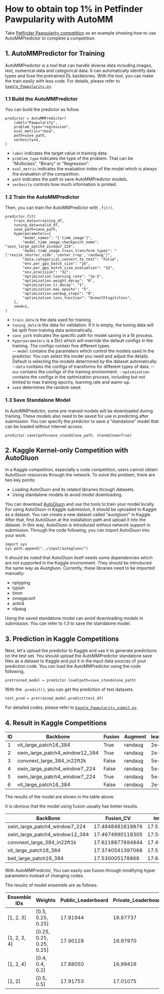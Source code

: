 ﻿# How to obtain top 1% in Petfinder Pawpularity with AutoMM

Take [Petfinder Pawpularity competition](https://www.kaggle.com/competitions/petfinder-pawpularity-score/overview) as an example showing how to use AutoMMPredictor to complete a competition.

## 1. AutoMMPredictor for Training

AutoMMPredictor is a tool that can handle diverse data including images, text, numerical data and categorical data. It can automatically identify data types and fuse the pretrained DL backbones. With the tool, you can make the train easily with less code. For details, please refer to [`kaggle_Pawpularity.py`](./kaggle_Pawpularity.py).

### 1.1 Build the AutoMMPredictor

You can build the predictor as follow.

    predictor = AutoMMPredictor(
	    label="Pawpularity", 
	    problem_type="regression", 
	    eval_metric="rmse", 
	    path=save_path,  
	    verbosity=4, 
	)

 - `label` indicates the target value in training data.
 - `problem_type` indicates the type of the problem. That can be "Multiclass", "Binary" or "Regression".
 - `eval_metric` indicates the evaluation index of the model which is always the evaluation of the competition.
 - `path` indicates the path to save AutoMMPredictor models.
 - `verbosity` controls how much information is printed.

### 1.2 Train the AutoMMPredictor

Then, you can train the AutoMMPredictor with `.fit()`.

    predictor.fit(  
	    train_data=training_df,
	    tuning_data=valid_df,  
	    save_path=save_path,  
	    hyperparameters={
		    "model.names": "['timm_image']",
		    "model.timm_image.checkpoint_name": "swin_large_patch4_window7_224",
		    "model.timm_image.train_transform_types": "['resize_shorter_side','center_crop','randaug']",
		    "data.categorical.convert_to_text": "False",
		    "env.per_gpu_batch_size": "16",
		    "env.per_gpu_batch_size_evaluation": "32",
		    "env.precision": "32",
		    "optimization.learning_rate": "2e-5",
		    "optimization.weight_decay": "0",
		    "optimization.lr_decay": "1",
		    "optimization.max_epochs": "5",
		    "optimization.warmup_steps": "0",
		    "optimization.loss_function": "bcewithlogitsloss",
		},
		seed=1,
	)

 - `train_data` is the data used for training.
 - `tuning_data` is the data for validation. If it is empty, the tuning data will be split from training data automatically.
 - `save_path` indicates the specific path for model saving in a fit process.
 - `hyperparameters` is a Dict which will override the default configs in the training. The configs contain five different types.  
 -- `model` contains the parameters which control the models used in the predictor. You can select the model you need and adjust the details. Default is selecting the models determined by the dataset automatically.
 --`data` contains the configs of transforms for different types of data. 
 --`env` contains the configs of the training environment.
 --`optimization` contains the configs in the optimization process, including but not limited to max training epochs, learning rate and warm-up.
 - `seed` determines the random seed.

### 1.3 Save Standalone Model
In AutoMMPredictor, some pre-trained models will be downloaded during training. These models also need to be saved for use in predicting after submission. You can specify the predictor to save a “standalone” model that can be loaded without internet access.

    predictor.save(path=save_standalone_path, standalone=True)

## 2. Kaggle Kernel-only Competition with AutoGluon

In a Kaggle competition, especially a code competition, users cannot obtain AutoGluon resources through the network. 
To solve the problem, there are two key points:

 - Loading AutoGluon and its related libraries through datasets.
 - Using standalone models to avoid model downloading.

You can download [AutoGluon](https://github.com/awslabs/autogluon) and use the tools to train your model locally.
For using AutoGluon in Kaggle submission, it should be uploaded to Kaggle as a dataset. You can create a new dataset called "auotgluon" in Kaggle. After that, find AutoGluon at the installation path and upload it into the dataset. 
In this way, AutoGluon is introduced without network support in submission. 
Through the code following, you can import AutoGluon into your work.

    import sys
    sys.path.append("../input/autogluon/")
  
It should be noted that AutoGluon itself needs some dependencies which are not supported in the Kaggle environment. They should be introduced the same way as Auotgluon. 
Currently, these libraries need to be imported manually:

 - nptyping
 - typish
 - timm
 - omegaconf
 - antlr4
 - nlpaug

Using the saved standalone model can avoid downloading models in submission. You can refer to *1.3* to save the standalone model.

## 3. Prediction in Kaggle Competitions

Next, let's upload the predictor to Kaggle and use it to generate predictions on the test set. You should upload the AutoMMPredictor standalone save files as a dataset to Kaggle and put it in the input data sources of your prediction code. 
You can load the AutoMMPredictor using the code following.

    pretrained_model = predictor.load(path=save_standalone_path)

With the `.predict()`, you can get the prediction of test datasets.

    test_pred = pretrained_model.predict(test_df)
 
For detailed codes, please refer to [`Kaggle_Pawpularity_submit.py`](./kaggle_Pawpularity_submit.py).

## 4. Result in Kaggle Competitions

| ID | Backbone | Fusion | Augment | learning_rate | lr_decay | weight_decay | Max_epochs | Warmup_step | Per_gpu_batch_size | Per_gpu_batch_size_evaluation | Precision | CV | Public_Leaderboard | Private_Leaderboard | Download |
|----|----------|--------|---------|---------------|----------|--------------|------------|-------------|--------------------|-------------------------------|-----------|----|--------------------|---------------------|----------|
| 1 | vit_large_patch16_384 | True | randaug | 2e-5 | 1 | 0 | 5 | 0 | 8 | 3 | 32 | 17.3740541397068 | 17.97642 | 17.10867| [result7](http://automl-mm-bench.s3.amazonaws.com/0.5release/petfinder_pawpularity/result7_standalone.zip) |
| 2 | swin_large_patch4_window12_384 | True | randaug | 2e-5 | 1 | 0 | 5 | 0 | 8 | 32 | 32 | 17.4974990118305 | 18.09335 | 17.18875 | [result6](http://automl-mm-bench.s3.amazonaws.com/0.5release/petfinder_pawpularity/result6_standalone.zip) |
| 3 | convnext_large_384_in22ft2k | False | randaug | 5e-5 | 1 | 0 | 10 | 0 | 8 | 4 | 32 | 17.4523797944187 | 18.25999 | 17.20016 | [result26](http://automl-mm-bench.s3.amazonaws.com/0.5release/petfinder_pawpularity/result26_standalone.zip) |
| 4 | swin_large_patch4_window7_224 | False | randaug | 5e-5 | 1 | 0 | 5 | 0 | 16 | 32 | 32 | 17.5192244849318 | 18.03887 | 17.27713 | [result13](http://automl-mm-bench.s3.amazonaws.com/0.5release/petfinder_pawpularity/result13_standalone.zip) |
| 5 | swin_large_patch4_window7_224 | True | randaug | 5e-5 | 1 | 0 | 10 | 0.1 | 16 | 32 | 32 | 17.4848481619876 | 18.15082 | 17.29325 | [result30](http://automl-mm-bench.s3.amazonaws.com/0.5release/petfinder_pawpularity/result30_standalone.zip) |
| 6 | vit_large_patch16_384 | False | randaug | 2e-5 | 1 | 0 | 5 | 0 | 8 | 3 | 32 | 17.5162709909151 | 18.15326 | 17.37978 | [result23](http://automl-mm-bench.s3.amazonaws.com/0.5release/petfinder_pawpularity/result23_standalone.zip) |

The results of the model are shown in the table above.

It is obvious that the model using fusion usually has better results.

| BackBone | Fusion_CV | Image_only_CV |
|----------|-----------|---------------|
| swin_large_patch4_window7_224 | 17.4848481619876 | 17.5192244849318 |
| swin_large_patch4_window12_384 | 17.4974990118305 | 17.5871592343891 |
| convnext_large_384_in22ft1k | 17.6218877694844 | 17.4523797944187 |
| vit_large_patch16_384 | 17.3740541397068 | 17.5162709909151 | 
| beit_large_patch16_384 | 17.530005178868 | 17.6423355406175 |

With AutoMMPredictor, You can easily use fusion through modifying hyper parameters instead of changing codes.

The results of model ensemble are as follows.

| Ensemble IDs | Weights | Public_Leaderboard | Private_Leaderboard | Kaggle screenshot |
|--------------|---------|--------------------|---------------------|-------------------|
| [1, 2, 3] | [0.5, 0.25, 0.25] | 17.91944 | 16.97737 | [Kaggle result](http://automl-mm-bench.s3.amazonaws.com/0.5release/petfinder_pawpularity/kaggle-shot/shot_1.png) |
| [1, 2, 3, 4] | [0.25, 0.25, 0.25, 0.25] | 17.90128 | 16.97970 | [Kaggle result](http://automl-mm-bench.s3.amazonaws.com/0.5release/petfinder_pawpularity/kaggle-shot/shot_2.png) |
| [1, 2, 4] | [0.4, 0.4, 0.2] | 17.88050 | 16.99416 | [Kaggle result](http://automl-mm-bench.s3.amazonaws.com/0.5release/petfinder_pawpularity/kaggle-shot/shot_3.png) |
| [1, 2] | [0.5, 0.5] | 17.91753 | 17.01075 | [Kaggle result](http://automl-mm-bench.s3.amazonaws.com/0.5release/petfinder_pawpularity/kaggle-shot/shot_4.png) |
